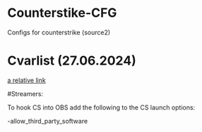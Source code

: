 # Counterstike-CFG
Configs for counterstrike (source2)


# Cvarlist (27.06.2024)
[a relative link](cvarlist.md)

#Streamers: 

To hook CS into OBS add the following to the CS launch options: 

-allow_third_party_software


